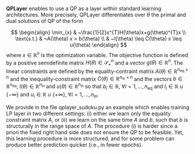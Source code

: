 **QPLayer** enables to use a QP as a layer within standard learning architectures. More precisely, QPLayer differentiates over $\theta$ the primal and dual solutions of QP of the form

$$
\begin{align}
\min_{x} &  ~\frac{1}{2}x^{T}H(\theta)x+g(\theta)^{T}x \\
\text{s.t.} & ~A(\theta) x = b(\theta) \\
& ~l(\theta) \leq C(\theta) x \leq u(\theta)
\end{align}
$$
where $x \in \mathbb{R}^n$ is the optimization variable. The objective function is defined by a positive semidefinite matrix $H(\theta) \in \mathcal{S}^n_+$ and a vector $g(\theta) \in \mathbb{R}^n$. The linear constraints are defined by the equality-contraint matrix $A(\theta) \in \mathbb{R}^{n_\text{eq} \times n}$ and the inequality-constraint matrix $C(\theta) \in \mathbb{R}^{n_\text{in} \times n}$ and the vectors $b \in \mathbb{R}^{n_\text{eq}}$, $l(\theta) \in \mathbb{R}^{n_\text{in}}$ and $u(\theta) \in \mathbb{R}^{n_\text{in}}$ so that $b_i \in \mathbb{R},~ \forall i = 1,...,n_\text{eq}$ and $l_i \in \mathbb{R} \cup \{ -\infty \}$ and $u_i \in \mathbb{R} \cup \{ +\infty \}, ~\forall i = 1,...,n_\text{in}$.

We provide in the file qplayer_sudoku.py an example which enables training LP layer in two different settings: (i) either we learn only the equality constraint matrix $A$, or (ii) we learn on the same time $A$ and $b$, such that $b$ is structurally in the range space of $A$. The procedure (i) is harder since a priori the fixed right hand side does not ensure the QP to be feasible. Yet, this learning procedure is more structured, and for some problem can produce better prediction quicker (i.e., in fewer epochs).